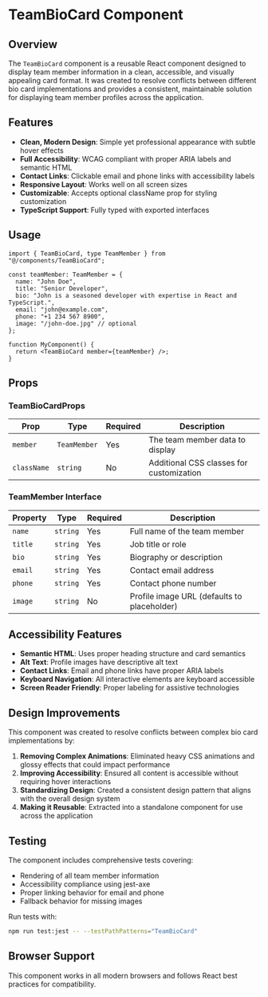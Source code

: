 # TeamBioCard Component

## Overview

The `TeamBioCard` component is a reusable React component designed to display team member information in a clean, accessible, and visually appealing card format. It was created to resolve conflicts between different bio card implementations and provides a consistent, maintainable solution for displaying team member profiles across the application.

## Features

- **Clean, Modern Design**: Simple yet professional appearance with subtle hover effects
- **Full Accessibility**: WCAG compliant with proper ARIA labels and semantic HTML
- **Contact Links**: Clickable email and phone links with accessibility labels
- **Responsive Layout**: Works well on all screen sizes
- **Customizable**: Accepts optional className prop for styling customization
- **TypeScript Support**: Fully typed with exported interfaces

## Usage

```tsx
import { TeamBioCard, type TeamMember } from "@/components/TeamBioCard";

const teamMember: TeamMember = {
  name: "John Doe",
  title: "Senior Developer", 
  bio: "John is a seasoned developer with expertise in React and TypeScript.",
  email: "john@example.com",
  phone: "+1 234 567 8900",
  image: "/john-doe.jpg" // optional
};

function MyComponent() {
  return <TeamBioCard member={teamMember} />;
}
```

## Props

### TeamBioCardProps

| Prop | Type | Required | Description |
|------|------|----------|-------------|
| `member` | `TeamMember` | Yes | The team member data to display |
| `className` | `string` | No | Additional CSS classes for customization |

### TeamMember Interface

| Property | Type | Required | Description |
|----------|------|----------|-------------|
| `name` | `string` | Yes | Full name of the team member |
| `title` | `string` | Yes | Job title or role |
| `bio` | `string` | Yes | Biography or description |
| `email` | `string` | Yes | Contact email address |
| `phone` | `string` | Yes | Contact phone number |
| `image` | `string` | No | Profile image URL (defaults to placeholder) |

## Accessibility Features

- **Semantic HTML**: Uses proper heading structure and card semantics
- **Alt Text**: Profile images have descriptive alt text
- **Contact Links**: Email and phone links have proper ARIA labels
- **Keyboard Navigation**: All interactive elements are keyboard accessible
- **Screen Reader Friendly**: Proper labeling for assistive technologies

## Design Improvements

This component was created to resolve conflicts between complex bio card implementations by:

1. **Removing Complex Animations**: Eliminated heavy CSS animations and glossy effects that could impact performance
2. **Improving Accessibility**: Ensured all content is accessible without requiring hover interactions
3. **Standardizing Design**: Created a consistent design pattern that aligns with the overall design system
4. **Making it Reusable**: Extracted into a standalone component for use across the application

## Testing

The component includes comprehensive tests covering:

- Rendering of all team member information
- Accessibility compliance using jest-axe
- Proper linking behavior for email and phone
- Fallback behavior for missing images

Run tests with:
```bash
npm run test:jest -- --testPathPatterns="TeamBioCard"
```

## Browser Support

This component works in all modern browsers and follows React best practices for compatibility.